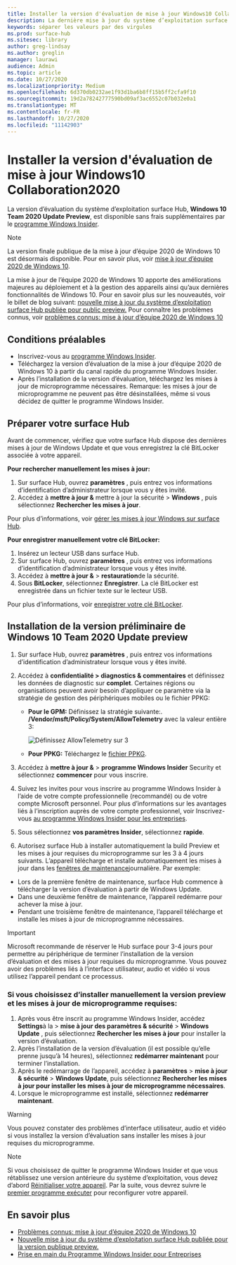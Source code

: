 ```yaml
---
title: Installer la version d'évaluation de mise à jour Windows10 Collaboration2020
description: La dernière mise à jour du système d’exploitation surface Hub, mise à jour d’équipe 2020 de Windows 10 est désormais disponible.
keywords: séparer les valeurs par des virgules
ms.prod: surface-hub
ms.sitesec: library
author: greg-lindsay
ms.author: greglin
manager: laurawi
audience: Admin
ms.topic: article
ms.date: 10/27/2020
ms.localizationpriority: Medium
ms.openlocfilehash: 6d370db0232ae1f93d1ba6b8ff15b5ff2cfa9f10
ms.sourcegitcommit: 19d2a78242777590bd09af3ac6552c07b032e0a1
ms.translationtype: MT
ms.contentlocale: fr-FR
ms.lasthandoff: 10/27/2020
ms.locfileid: "11142903"
---
```

# Installer la version d'évaluation de mise à jour Windows10 Collaboration2020 

La version d’évaluation du système d’exploitation surface Hub, **Windows 10 Team 2020 Update Preview**, est disponible sans frais supplémentaires par le [programme Windows Insider](https://insider.windows.com). 

> [!NOTE] 
> La version finale publique de la mise à jour d’équipe 2020 de Windows 10 est désormais disponible. Pour en savoir plus, voir [mise à jour d’équipe 2020 de Windows 10](surface-hub-2020-update.md).

La mise à jour de l’équipe 2020 de Windows 10 apporte des améliorations majeures au déploiement et à la gestion des appareils ainsi qu’aux dernières fonctionnalités de Windows 10. Pour en savoir plus sur les nouveautés, voir le billet de blog suivant: [nouvelle mise à jour du système d’exploitation surface Hub publiée pour public preview.](https://techcommunity.microsoft.com/t5/surface-it-pro-blog/new-surface-hub-os-update-released-for-public-preview/ba-p/1534823) Pour connaître les problèmes connus, voir [problèmes connus: mise à jour d’équipe 2020 de Windows 10](surface-hub-2020-team-update-known-issues.md)
 
## Conditions préalables

- Inscrivez-vous au [programme Windows Insider](https://insider.windows.com/).
- Téléchargez la version d’évaluation de la mise à jour d’équipe 2020 de Windows 10 à partir du canal rapide du programme Windows Insider.
- Après l’installation de la version d’évaluation, téléchargez les mises à jour de microprogramme nécessaires. Remarque: les mises à jour de microprogramme ne peuvent pas être désinstallées, même si vous décidez de quitter le programme Windows Insider.

## Préparer votre surface Hub

Avant de commencer, vérifiez que votre surface Hub dispose des dernières mises à jour de Windows Update et que vous enregistrez la clé BitLocker associée à votre appareil.

**Pour rechercher manuellement les mises à jour:**

1. Sur surface Hub, ouvrez **paramètres** , puis entrez vos informations d’identification d’administrateur lorsque vous y êtes invité.
2. Accédez à **mettre à jour &** mettre à jour la sécurité  >  **Windows** , puis sélectionnez **Rechercher les mises à jour**.

Pour plus d’informations, voir [gérer les mises à jour Windows sur surface Hub](https://docs.microsoft.com/surface-hub/manage-windows-updates-for-surface-hub).

**Pour enregistrer manuellement votre clé BitLocker:**

1. Insérez un lecteur USB dans surface Hub.
2. Sur surface Hub, ouvrez **paramètres** , puis entrez vos informations d’identification d’administrateur lorsque vous y êtes invité.
3. Accédez à **mettre à jour &**  >  **restauration**de la sécurité.
4. Sous **BitLocker**, sélectionnez **Enregistrer**. La clé BitLocker est enregistrée dans un fichier texte sur le lecteur USB.

Pour plus d’informations, voir [enregistrer votre clé BitLocker](https://docs.microsoft.com/surface-hub/save-bitlocker-key-surface-hub).
 
## Installation de la version préliminaire de Windows 10 Team 2020 Update preview

1. Sur surface Hub, ouvrez **paramètres** , puis entrez vos informations d’identification d’administrateur lorsque vous y êtes invité.
2. Accédez à **confidentialité > diagnostics & commentaires** et définissez les données de diagnostic sur **complet**. Certaines régions ou organisations peuvent avoir besoin d’appliquer ce paramètre via la stratégie de gestion des périphériques mobiles ou le fichier PPKG:
   - **Pour le GPM:** Définissez la stratégie suivante:. **/Vendor/msft/Policy/System/AllowTelemetry** avec la valeur entière 3:
    
        ![Définissez AllowTelemetry sur 3](images/hub-2020-allow-telemetry.png)

    - **Pour PPKG:** Téléchargez le [fichier PPKG](https://aka.ms/HubTltmtry).

3. Accédez à **mettre à jour &**  >  **programme Windows Insider** Security et sélectionnez **commencer** pour vous inscrire.
4. Suivez les invites pour vous inscrire au programme Windows Insider à l’aide de votre compte professionnelle (recommandé) ou de votre compte Microsoft personnel. Pour plus d’informations sur les avantages liés à l’inscription auprès de votre compte professionnel, voir Inscrivez-vous [au programme Windows Insider pour les entreprises](https://docs.microsoft.com/windows-insider/at-work-pro/wip-4-biz-register).
5. Sous sélectionnez **vos paramètres Insider**, sélectionnez **rapide**.
6. Autorisez surface Hub à installer automatiquement la build Preview et les mises à jour requises du microprogramme sur les 3 à 4 jours suivants. L’appareil télécharge et installe automatiquement les mises à jour dans les [fenêtres de maintenance](https://docs.microsoft.com/surface-hub/manage-windows-updates-for-surface-hub#maintenance-window)journalière. Par exemple:

- Lors de la première fenêtre de maintenance, surface Hub commence à télécharger la version d’évaluation à partir de Windows Update.
- Dans une deuxième fenêtre de maintenance, l’appareil redémarre pour achever la mise à jour.
- Pendant une troisième fenêtre de maintenance, l’appareil télécharge et installe les mises à jour de microprogramme nécessaires.

> [!IMPORTANT]
> Microsoft recommande de réserver le Hub surface pour 3-4 jours pour permettre au périphérique de terminer l’installation de la version d’évaluation et des mises à jour requises du microprogramme. Vous pouvez avoir des problèmes liés à l’interface utilisateur, audio et vidéo si vous utilisez l’appareil pendant ce processus.

### Si vous choisissez d’installer manuellement la version preview et les mises à jour de microprogramme requises:

1. Après vous être inscrit au programme Windows Insider, accédez **Settings**à la  >  **mise à jour des paramètres & sécurité**  >  **Windows Update** , puis sélectionnez **Rechercher les mises à jour** pour installer la version d’évaluation.
2. Après l’installation de la version d’évaluation (il est possible qu’elle prenne jusqu’à 14 heures), sélectionnez **redémarrer maintenant** pour terminer l’installation.
3. Après le redémarrage de l’appareil, accédez à **paramètres**  >  **mise à jour & sécurité**  >  **Windows Update**, puis sélectionnez **Rechercher les mises à jour pour installer les mises à jour de microprogramme nécessaires**.
4. Lorsque le microprogramme est installé, sélectionnez **redémarrer maintenant**.

> [!WARNING]
> Vous pouvez constater des problèmes d’interface utilisateur, audio et vidéo si vous installez la version d’évaluation sans installer les mises à jour requises du microprogramme.

> [!NOTE]
> Si vous choisissez de quitter le programme Windows Insider et que vous rétablissez une version antérieure du système d’exploitation, vous devez d’abord [Réinitialiser votre appareil](https://docs.microsoft.com/surface-hub/device-reset-surface-hub). Par la suite, vous devrez suivre le [premier programme exécuter](https://docs.microsoft.com/surface-hub/first-run-program-surface-hub) pour reconfigurer votre appareil.
 

## En savoir plus

- [Problèmes connus: mise à jour d’équipe 2020 de Windows 10](surface-hub-2020-team-update-known-issues.md)
- [Nouvelle mise à jour du système d’exploitation surface Hub publiée pour la version publique preview.](https://techcommunity.microsoft.com/t5/surface-it-pro-blog/new-surface-hub-os-update-released-for-public-preview/ba-p/1534823)
- [Prise en main du Programme Windows Insider pour Entreprises](https://docs.microsoft.com/windows-insider/at-work-pro/wip-4-biz-manage)